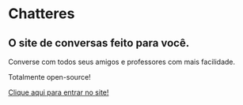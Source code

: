 # Chatteres
## O site de conversas feito para você.


Converse com todos seus amigos e professores com mais facilidade.

Totalmente open-source!

[Clique aqui para entrar no site!](https://tiozucabr.github.io/Chatteres)
